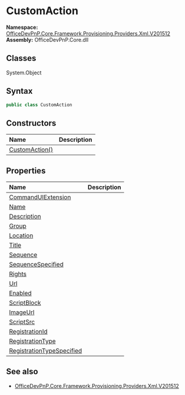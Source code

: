 # CustomAction
  

**Namespace:** [OfficeDevPnP.Core.Framework.Provisioning.Providers.Xml.V201512](OfficeDevPnP.Core.Framework.Provisioning.Providers.Xml.V201512.md)  
**Assembly:** OfficeDevPnP.Core.dll  
## Classes
System.Object  
## Syntax
```C#
public class CustomAction
```
## Constructors
|**Name**|**Description**|
|:-----|:-----|
| [CustomAction()](CustomActionconstructor1details.md) | 
## Properties
|**Name**|**Description**|
|:-----|:-----|
| [CommandUIExtension](CustomAction.CommandUIExtension.md) | 
| [Name](CustomAction.Name.md) | 
| [Description](CustomAction.Description.md) | 
| [Group](CustomAction.Group.md) | 
| [Location](CustomAction.Location.md) | 
| [Title](CustomAction.Title.md) | 
| [Sequence](CustomAction.Sequence.md) | 
| [SequenceSpecified](CustomAction.SequenceSpecified.md) | 
| [Rights](CustomAction.Rights.md) | 
| [Url](CustomAction.Url.md) | 
| [Enabled](CustomAction.Enabled.md) | 
| [ScriptBlock](CustomAction.ScriptBlock.md) | 
| [ImageUrl](CustomAction.ImageUrl.md) | 
| [ScriptSrc](CustomAction.ScriptSrc.md) | 
| [RegistrationId](CustomAction.RegistrationId.md) | 
| [RegistrationType](CustomAction.RegistrationType.md) | 
| [RegistrationTypeSpecified](CustomAction.RegistrationTypeSpecified.md) | 
## See also
- [OfficeDevPnP.Core.Framework.Provisioning.Providers.Xml.V201512](OfficeDevPnP.Core.Framework.Provisioning.Providers.Xml.V201512.md)
